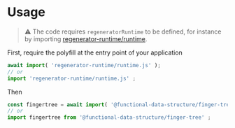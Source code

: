 # Usage

> :warning: The code requires `regeneratorRuntime` to be defined, for instance by importing
> [regenerator-runtime/runtime](https://www.npmjs.com/package/regenerator-runtime).

First, require the polyfill at the entry point of your application
```js
await import( 'regenerator-runtime/runtime.js' );
// or
import 'regenerator-runtime/runtime.js' ;
```

Then
```js
const fingertree = await import( '@functional-data-structure/finger-tree' ) ;
// or
import fingertree from '@functional-data-structure/finger-tree' ;
```
